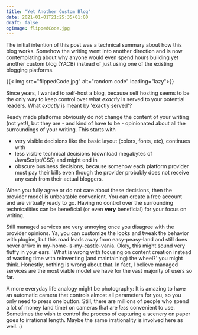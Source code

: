 ```yaml
---
title: "Yet Another Custom Blog"
date: 2021-01-01T21:25:35+01:00
draft: false
ogimage: flippedCode.jpg
---
```


The initial intention of this post was a technical summary about how this blog works. Somehow the writing went into another direction and is now contemplating about why anyone would even spend hours building yet another custom blog (YACB) instead of just using one of the existing blogging platforms.

{{< img src="flippedCode.jpg" alt="random code" loading="lazy">}}

Since years, I wanted to self-host a blog, because self hosting seems to be the only way to keep control over what *exactly* is served to your potential readers. What *exactly* is meant by 'exactly served'?

Ready made platforms obviously do not change the content of your writing (not yet!), but they are - and kind of have to be - opinionated about all the surroundings of your writing. This starts with 
* very visible decisions like the basic layout (colors, fonts, etc), continues with 
* less visible technical decisions (download megabytes of JavaScript/CSS) and might end in
* obscure business decisions, because somehow each platform provider must pay their bills even though the provider probably does not receive any cash from their actual bloggers.

When you fully agree or do not care about these decisions, then the provider model is unbeatable convenient. You can create a free account and are virtually ready to go. Having no control over the surrounding technicalities can be beneficial (or even **very** beneficial) for your focus on writing.
 
Still managed services are very annoying once you disagree with the provider opinions. Ya, you can customize the looks and tweak the behavior with plugins, but this road leads away from easy-peasy-land and still does never arrive in my-home-is-my-castle-vania. Okay, this might sound very fluffy in your ears. 'What is wrong with focusing on content creation instead of wasting time with reinventing (and maintaining) the wheel?' you might think. Honestly, nothing is wrong about that. In fact, I believe managed services are the most viable model we have for the vast majority of users so far.

A more everyday life analogy might be photography: It is amazing to have an automatic camera that controls almost all parameters for you, so you only need to press one button. Still, there are millions of people who spend a lot of money (and time) on cameras that are *less* convenient to use. Sometimes the wish to control the process of capturing a scenery on paper goes to irrational length. Maybe the same irrationality is involved here as well. :)

